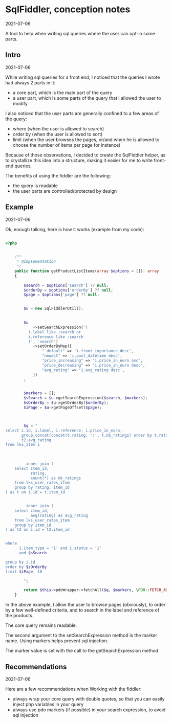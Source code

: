 SqlFiddler, conception notes
================
2021-07-06


A tool to help when writing sql queries where the user can opt-in some parts.




Intro
--------
2021-07-06

While writing sql queries for a front end, I noticed that the queries I wrote had always 2 parts in it:

- a core part, which is the main part of the query
- a user part, which is some parts of the query that I allowed the user to modify


I also noticed that the user parts are generally confined to a few areas of the query:


- where (when the user is allowed to search)
- order by (when the user is allowed to sort)
- limit (when the user browses the pages, or/and when he is allowed to choose the number of items per page for instance)


Because of those observations, I decided to create the SqlFiddler helper, as to crystallize this idea into a structure,
making it easier for me to write front-end queries.


The benefits of using the fiddler are the following:

- the query is readable
- the user parts are controlled/protected by design



Example
-------
2021-07-06

Ok, enough talking, here is how it works (example from my code):


```php 

<?php 


    /**
     * @implementation
     */
    public function getProductListItems(array $options = []): array
    {
        
        $search = $options['search'] ?? null;
        $orderBy = $options['orderBy'] ?? null;
        $page = $options['page'] ?? null;


        $u = new SqlFiddlerUtil();
        

        $u
            ->setSearchExpression('(
          i.label like :search or 
          i.reference like :search 
          )', 'search')
            ->setOrderByMap([
                "_default" => 'i.front_importance desc',
                "newest" => 'i.post_datetime desc',
                "price_increasing" => 'i.price_in_euro asc',
                "price_decreasing" => 'i.price_in_euro desc',
                "avg_rating" => 'i.avg_rating desc',
            ])
        ;


        $markers = [];
        $sSearch = $u->getSearchExpression($search, $markers);
        $sOrderBy = $u->getOrderBy($orderBy);
        $iPage = $u->getPageOffset($page);



        $q = "
select i.id, i.label, i.reference, i.price_in_euro,
       group_concat(concat(t.rating, ':', t.nb_ratings) order by t.rating separator ', ') as nb_ratings,
       t2.avg_rating
from lks_item i
    
    
    
         inner join (
    select item_id,
           rating,
           count(*) as nb_ratings
    from lks_user_rates_item
    group by rating, item_id
) as t on i.id = t.item_id


         inner join (
    select item_id,
           avg(rating) as avg_rating
    from lks_user_rates_item
    group by item_id
) as t2 on i.id = t2.item_id


where 
      i.item_type = '1' and i.status = '1'
      and $sSearch

group by i.id
order by $sOrderBy
limit $iPage, 10

        ";

        return $this->pdoWrapper->fetchAll($q, $markers, \PDO::FETCH_ASSOC);
    }
```


In the above example, I allow the user to browse pages (obviously), to order by a few well-defined criteria, and
to search in the label and reference of the products.


The core query remains readable.


The second argument to the setSearchExpression method is the marker name. 
Using markers helps prevent sql injection.

The marker value is set with the call to the getSearchExpression method.






Recommendations
--------
2021-07-06


Here are a few recommendations when Working with the fiddler:

- always wrap your core query with double quotes, so that you can easily inject php variables in your query 
- always use pdo markers (if possible) in your search expression, to avoid sql injection  

